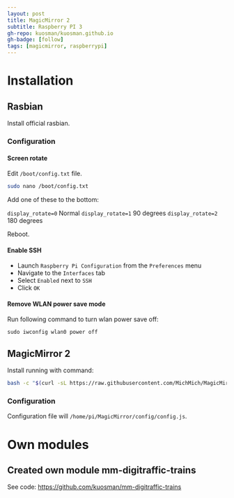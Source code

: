 ```yaml
---
layout: post
title: MagicMirror 2
subtitle: Raspberry PI 3
gh-repo: kuosman/kuosman.github.io
gh-badge: [follow]
tags: [magicmirror, raspberrypi]
---
```


# Installation

## Rasbian

Install official rasbian.

### Configuration

#### Screen rotate

Edit `/boot/config.txt` file.

```bash
sudo nano /boot/config.txt
```

Add one of these to the bottom:

`display_rotate=0` Normal
`display_rotate=1` 90 degrees
`display_rotate=2` 180 degrees

Reboot.

#### Enable SSH

- Launch `Raspberry Pi Configuration` from the `Preferences` menu
- Navigate to the `Interfaces` tab
- Select `Enabled` next to `SSH`
- Click `OK`

#### Remove WLAN power save mode

Run following command to turn wlan power save off:
```
sudo iwconfig wlan0 power off
```

## MagicMirror 2

Install running with command:
```bash
bash -c "$(curl -sL https://raw.githubusercontent.com/MichMich/MagicMirror/master/installers/raspberry.sh)"
```

### Configuration

Configuration file will `/home/pi/MagicMirror/config/config.js`.

# Own modules

## Created own module mm-digitraffic-trains

See code: https://github.com/kuosman/mm-digitraffic-trains
